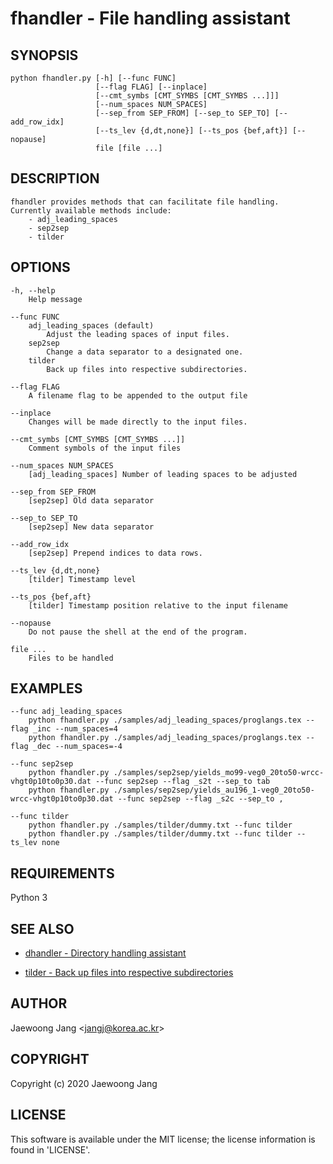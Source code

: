 # fhandler - File handling assistant

## SYNOPSIS

    python fhandler.py [-h] [--func FUNC]
                       [--flag FLAG] [--inplace]
                       [--cmt_symbs [CMT_SYMBS [CMT_SYMBS ...]]]
                       [--num_spaces NUM_SPACES]
                       [--sep_from SEP_FROM] [--sep_to SEP_TO] [--add_row_idx]
                       [--ts_lev {d,dt,none}] [--ts_pos {bef,aft}] [--nopause]
                       file [file ...]

## DESCRIPTION

    fhandler provides methods that can facilitate file handling.
    Currently available methods include:
        - adj_leading_spaces
        - sep2sep
        - tilder

## OPTIONS

    -h, --help
        Help message

    --func FUNC
        adj_leading_spaces (default)
            Adjust the leading spaces of input files.
        sep2sep
            Change a data separator to a designated one.
        tilder
            Back up files into respective subdirectories.

    --flag FLAG
        A filename flag to be appended to the output file

    --inplace
        Changes will be made directly to the input files.

    --cmt_symbs [CMT_SYMBS [CMT_SYMBS ...]]
        Comment symbols of the input files

    --num_spaces NUM_SPACES
        [adj_leading_spaces] Number of leading spaces to be adjusted

    --sep_from SEP_FROM
        [sep2sep] Old data separator

    --sep_to SEP_TO
        [sep2sep] New data separator

    --add_row_idx
        [sep2sep] Prepend indices to data rows.

    --ts_lev {d,dt,none}
        [tilder] Timestamp level

    --ts_pos {bef,aft}
        [tilder] Timestamp position relative to the input filename

    --nopause
        Do not pause the shell at the end of the program.

    file ...
        Files to be handled

## EXAMPLES

    --func adj_leading_spaces
        python fhandler.py ./samples/adj_leading_spaces/proglangs.tex --flag _inc --num_spaces=4
        python fhandler.py ./samples/adj_leading_spaces/proglangs.tex --flag _dec --num_spaces=-4

    --func sep2sep
        python fhandler.py ./samples/sep2sep/yields_mo99-veg0_20to50-wrcc-vhgt0p10to0p30.dat --func sep2sep --flag _s2t --sep_to tab
        python fhandler.py ./samples/sep2sep/yields_au196_1-veg0_20to50-wrcc-vhgt0p10to0p30.dat --func sep2sep --flag _s2c --sep_to ,

    --func tilder
        python fhandler.py ./samples/tilder/dummy.txt --func tilder
        python fhandler.py ./samples/tilder/dummy.txt --func tilder --ts_lev none

## REQUIREMENTS

Python 3

## SEE ALSO

- [dhandler - Directory handling assistant](https://github.com/jangcom/dhandler)

- [tilder - Back up files into respective subdirectories](https://github.com/jangcom/tilder)

## AUTHOR

Jaewoong Jang <<jangj@korea.ac.kr>>

## COPYRIGHT

Copyright (c) 2020 Jaewoong Jang

## LICENSE

This software is available under the MIT license;
the license information is found in 'LICENSE'.
